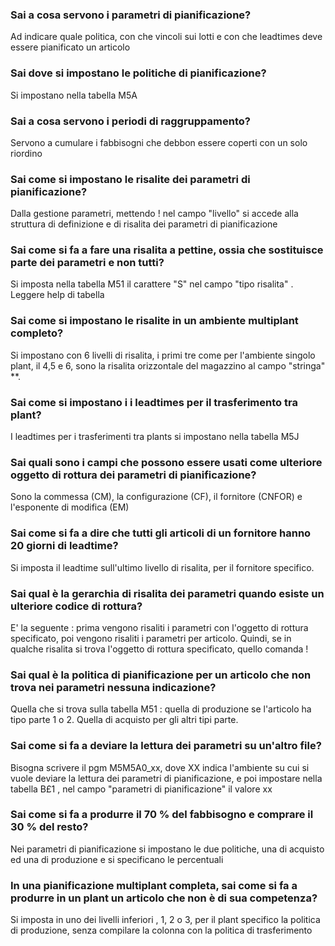 ### **Sai a cosa servono i parametri di pianificazione?**

Ad indicare quale politica, con che vincoli sui lotti e con che leadtimes deve essere pianificato un articolo
### **Sai dove si impostano le politiche di pianificazione?**

Si impostano nella tabella M5A
### **Sai a cosa servono i periodi di raggruppamento?**

Servono a cumulare i fabbisogni che debbon essere coperti con un solo riordino
### **Sai come si impostano le risalite dei parametri di pianificazione?**

Dalla gestione parametri, mettendo ! nel campo "livello" si accede alla struttura di definizione e di risalita dei parametri di pianificazione

### **Sai come si fa a fare una risalita a pettine, ossia che sostituisce parte dei parametri e non tutti?**

Si imposta nella tabella M51 il carattere "S" nel campo "tipo risalita" . Leggere help di tabella
### **Sai come si impostano le risalite in un ambiente multiplant completo?**

Si impostano con 6 livelli di risalita, i primi tre come per l'ambiente singolo plant, il 4,5 e 6, sono la risalita orizzontale del magazzino al campo "stringa" \*\*.
### **Sai come si impostano i i leadtimes per il trasferimento tra plant?**

I leadtimes per i trasferimenti tra plants si impostano nella tabella M5J
### **Sai quali sono i campi che possono essere usati come ulteriore oggetto di rottura dei parametri di pianificazione?**

Sono la commessa (CM), la configurazione (CF), il fornitore (CNFOR) e l'esponente di modifica (EM)
### **Sai come si fa a dire che tutti gli articoli di un fornitore hanno 20 giorni di leadtime?**

Si imposta il leadtime sull'ultimo livello di risalita, per il fornitore specifico.
### **Sai qual è la gerarchia di risalita dei parametri quando esiste un ulteriore codice di rottura?**

E' la seguente  :  prima vengono risaliti i parametri con l'oggetto di rottura specificato, poi vengono risaliti i parametri per articolo. Quindi, se in qualche risalita si trova l'oggetto di rottura specificato, quello comanda !
### **Sai qual è la politica di pianificazione per un articolo che non trova nei parametri nessuna indicazione?**

Quella che si trova sulla tabella M51 :  quella di produzione se l'articolo ha tipo parte 1 o 2. Quella di acquisto per gli altri tipi parte.
### **Sai come si fa a deviare la lettura dei parametri su un'altro file?**

Bisogna scrivere il pgm M5M5A0_xx, dove XX indica l'ambiente su cui si vuole deviare la lettura dei parametri di pianificazione, e poi impostare nella tabella B£1 , nel campo "parametri di pianificazione" il valore xx
### **Sai come si fa a produrre il 70 % del fabbisogno e comprare il 30 % del resto?**

Nei parametri di pianificazione si impostano le due politiche, una di acquisto ed una di produzione e si specificano le percentuali
### **In una pianificazione multiplant completa, sai come si fa a produrre in un plant un articolo che non è di sua competenza?**

Si imposta in uno dei livelli inferiori , 1, 2 o 3, per il plant specifico la politica di produzione, senza compilare la colonna con la politica di trasferimento
